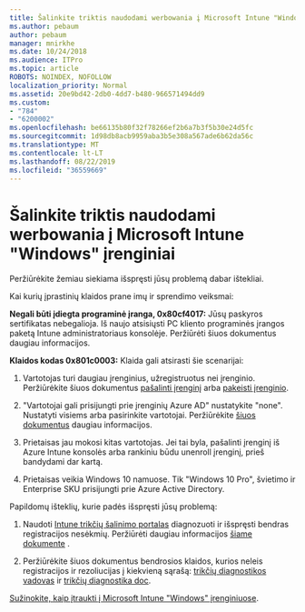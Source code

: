 ```yaml
---
title: Šalinkite triktis naudodami werbowania į Microsoft Intune "Windows" įrenginiai
ms.author: pebaum
author: pebaum
manager: mnirkhe
ms.date: 10/24/2018
ms.audience: ITPro
ms.topic: article
ROBOTS: NOINDEX, NOFOLLOW
localization_priority: Normal
ms.assetid: 20e9bd42-2db0-4dd7-b480-966571494dd9
ms.custom:
- "784"
- "6200002"
ms.openlocfilehash: be66135b80f32f78266ef2b6a7b3f5b30e24d5fc
ms.sourcegitcommit: 1d98db8acb9959aba3b5e308a567ade6b62da56c
ms.translationtype: MT
ms.contentlocale: lt-LT
ms.lasthandoff: 08/22/2019
ms.locfileid: "36559669"
---
```

# <a name="troubleshoot-issues-with-enrolling-windows-devices-in-microsoft-intune"></a>Šalinkite triktis naudodami werbowania į Microsoft Intune "Windows" įrenginiai

Peržiūrėkite žemiau siekiama išspręsti jūsų problemą dabar ištekliai.
  
Kai kurių įprastinių klaidos prane imų ir sprendimo veiksmai:
  
 **Negali būti įdiegta programinė įranga, 0x80cf4017:** Jūsų paskyros sertifikatas nebegalioja. Iš naujo atsisiųsti PC kliento programinės įrangos paketą Intune administratoriaus konsolėje. Peržiūrėti šiuos dokumentus daugiau informacijos.
  
 **Klaidos kodas 0x801c0003:** Klaida gali atsirasti šie scenarijai:
  
1. Vartotojas turi daugiau įrenginius, užregistruotus nei įrenginio. Peržiūrėkite šiuos dokumentus [pašalinti įrenginį](https://docs.microsoft.com/intune/devices-wipe) arba [pakeisti įrenginio](https://docs.microsoft.com/intune/enrollment-restrictions-set#set-device-limit-restrictions).

2. "Vartotojai gali prisijungti prie įrenginių Azure AD" nustatykite "none". Nustatyti visiems arba pasirinkite vartotojai. Peržiūrėkite [šiuos dokumentus](https://docs.microsoft.com/azure/active-directory/device-management-azure-portal#configure-device-settings) daugiau informacijos.

3. Prietaisas jau mokosi kitas vartotojas. Jei tai byla, pašalinti įrenginį iš Azure Intune konsolės arba rankiniu būdu unenroll įrenginį, prieš bandydami dar kartą.

4. Prietaisas veikia Windows 10 namuose. Tik "Windows 10 Pro", švietimo ir Enterprise SKU prisijungti prie Azure Active Directory.

Papildomų išteklių, kurie padės išspręsti jūsų problemą:
  
1. Naudoti [Intune trikčių šalinimo portalas](https://devicemanagement.microsoft.com/#blade/Microsoft_Intune_DeviceSettings/TroubleshootBlade) diagnozuoti ir išspręsti bendras registracijos nesėkmių. Peržiūrėti daugiau informacijos [šiame dokumente](https://docs.microsoft.com/intune/help-desk-operators) .

2. Peržiūrėkite šiuos dokumentus bendrosios klaidos, kurios neleis registracijos ir rezoliucijas į kiekvieną sąrašą: [trikčių diagnostikos vadovas](https://support.microsoft.com/help/4089533/troubleshooting-windows-device-enrollment-problems-in-microsoft-intune) ir [trikčių diagnostika doc](https://docs.microsoft.com/intune-classic/troubleshoot/troubleshoot-device-enrollment-in-intune).

[Sužinokite, kaip įtraukti į Microsoft Intune "Windows" įrenginiuose](https://docs.microsoft.com/intune/windows-enroll).
